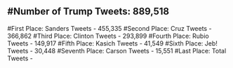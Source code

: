 #Number of Trump Tweets: 889,518
---
#First Place: Sanders Tweets - 455,335
#Second Place: Cruz Tweets - 366,862
#Third Place: Clinton Tweets - 293,899
#Fourth Place: Rubio Tweets - 149,917
#Fifth Place: Kasich Tweets - 41,549
#Sixth Place: Jeb! Tweets - 30,448
#Seventh Place: Carson Tweets - 15,551
#Last Place: Total Tweets -  
